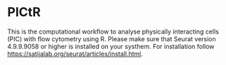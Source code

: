 # PICtR

This is the computational workflow to analyse physically interacting cells (PIC) with flow cytometry using R. 
Please make sure that Seurat version 4.9.9.9058 or higher is installed on your systhem. For installation follow https://satijalab.org/seurat/articles/install.html.
